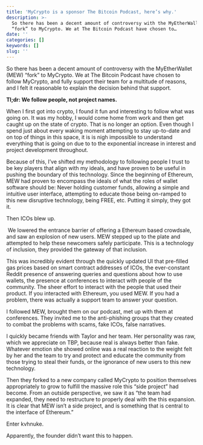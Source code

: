 ```yaml
---
title: 'MyCrypto is a sponsor The Bitcoin Podcast, here’s why.'
description: >-
  So there has been a decent amount of controversy with the MyEtherWallet (MEW)
  “fork” to MyCrypto. We at The Bitcoin Podcast have chosen to…
date: ''
categories: []
keywords: []
slug: ''
---
```


So there has been a decent amount of controversy with the MyEtherWallet (MEW) “fork” to MyCrypto. We at The Bitcoin Podcast have chosen to follow MyCrypto, and fully support their team for a multitude of reasons, and I felt it reasonable to explain the decision behind that support. 

**Tl;dr: We follow people, not project names.** 

When I first got into crypto, I found it fun and interesting to follow what was going on. It was my hobby, I would come home from work and then get caught up on the state of crypto. That is no longer an option. Even though I spend just about every waking moment attempting to stay up-to-date and on top of things in this space, it is is nigh impossible to understand everything that is going on due to to the exponential increase in interest and project development throughout. 

Because of this, I’ve shifted my methodology to following people I trust to be key players that align with my ideals, and have proven to be useful in pushing the boundary of this technology. Since the beginning of Ethereum, MEW had proven to encompass the ideals of what the roles of wallet software should be: Never holding customer funds, allowing a simple and intuitive user interface, attempting to educate those being on-ramped to this new disruptive technology, being FREE, etc. Putting it simply, they got it. 

Then ICOs blew up.

 We lowered the entrance barrier of offering a Ethereum based crowdsale, and saw an explosion of new users. MEW stepped up to the plate and attempted to help these newcomers safely participate. This is a technology of inclusion, they provided the gateway of that inclusion. 

This was incredibly evident through the quickly updated UI that pre-filled gas prices based on smart contract addresses of ICOs, the ever-constant Reddit presence of answering queries and questions about how to use wallets, the presence at conferences to interact with people of the community. The sheer effort to interact with the people that used their product. If you interacted with Ethereum, you used MEW. If you had a problem, there was actually a support team to answer your question.

I followed MEW, brought them on our podcast, met up with them at conferences. They invited me to the anti-phishing groups that they created to combat the problems with scams, fake ICOs, false narratives. 

I quickly became friends with Taylor and her team. Her personality was raw, which we appreciate on TBP, because real is always better than fake. Whatever emotion she showed online was a real reaction to the weight felt by her and the team to try and protect and educate the community from those trying to steal their funds, or the ignorance of new users to this new technology. 

Then they forked to a new company called MyCrypto to position themselves appropriately to grow to fulfill the massive role this “side project” had become. From an outside perspective, we saw it as “the team had expanded, they need to restructure to properly deal with the this expansion. It is clear that MEW isn’t a side project, and is something that is central to the interface of Ethereum.”

Enter kvhnuke.

Apparently, the founder didn’t want this to happen.